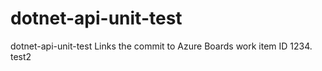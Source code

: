 # dotnet-api-unit-test
dotnet-api-unit-test
Links the commit to Azure Boards work item ID 1234. 
test2
